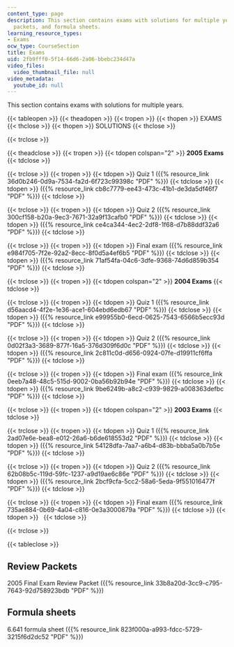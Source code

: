 ```yaml
---
content_type: page
description: This section contains exams with solutions for multiple years, review
  packets, and formula sheets.
learning_resource_types:
- Exams
ocw_type: CourseSection
title: Exams
uid: 2fb9fff0-5f14-66d6-2a06-bbebc234d47a
video_files:
  video_thumbnail_file: null
video_metadata:
  youtube_id: null
---
```


This section contains exams with solutions for multiple years.

{{< tableopen >}}
{{< theadopen >}}
{{< tropen >}}
{{< thopen >}}
EXAMS
{{< thclose >}}
{{< thopen >}}
SOLUTIONS
{{< thclose >}}

{{< trclose >}}

{{< theadclose >}}
{{< tropen >}}
{{< tdopen colspan="2" >}}
**2005 Exams**
{{< tdclose >}}

{{< trclose >}}
{{< tropen >}}
{{< tdopen >}}
Quiz 1 ({{% resource_link 36d0b246-0d9a-7534-fa2d-6f723c99398c "PDF" %}})
{{< tdclose >}}
{{< tdopen >}}
({{% resource_link cb8c7779-ee43-473c-41b1-de3da5df46f7 "PDF" %}})
{{< tdclose >}}

{{< trclose >}}
{{< tropen >}}
{{< tdopen >}}
Quiz 2 ({{% resource_link 300cf158-b20a-9ec3-7671-32a9f13cafb0 "PDF" %}})
{{< tdclose >}}
{{< tdopen >}}
({{% resource_link ce4ca344-4ec2-2df8-1f68-d7b88ddf32a6 "PDF" %}})
{{< tdclose >}}

{{< trclose >}}
{{< tropen >}}
{{< tdopen >}}
Final exam ({{% resource_link e984f705-7f2e-92a2-8ecc-8f0d5a4ef6b5 "PDF" %}})
{{< tdclose >}}
{{< tdopen >}}
({{% resource_link 71af54fa-04c6-3dfe-9368-74d6d859b354 "PDF" %}})
{{< tdclose >}}

{{< trclose >}}
{{< tropen >}}
{{< tdopen colspan="2" >}}
**2004 Exams**
{{< tdclose >}}

{{< trclose >}}
{{< tropen >}}
{{< tdopen >}}
Quiz 1 ({{% resource_link d56aacd4-4f2e-1e36-ace1-604ebd6edb67 "PDF" %}})
{{< tdclose >}}
{{< tdopen >}}
({{% resource_link e99955b0-6ecd-0625-7543-6566b5ecc93d "PDF" %}})
{{< tdclose >}}

{{< trclose >}}
{{< tropen >}}
{{< tdopen >}}
Quiz 2 ({{% resource_link 0d02f3a3-3689-877f-16a5-376d309f6d0c "PDF" %}})
{{< tdclose >}}
{{< tdopen >}}
({{% resource_link 2c811c0d-d656-0924-07fe-d19911cf6ffa "PDF" %}})
{{< tdclose >}}

{{< trclose >}}
{{< tropen >}}
{{< tdopen >}}
Final exam ({{% resource_link 0eeb7a48-48c5-515d-9002-0ba56b92b94e "PDF" %}})
{{< tdclose >}}
{{< tdopen >}}
({{% resource_link 9be6249b-a8c2-c939-9829-a008363defbc "PDF" %}})
{{< tdclose >}}

{{< trclose >}}
{{< tropen >}}
{{< tdopen colspan="2" >}}
**2003 Exams**
{{< tdclose >}}

{{< trclose >}}
{{< tropen >}}
{{< tdopen >}}
Quiz 1 ({{% resource_link 2ad07e6e-bea8-e012-26a6-b6de618553d2 "PDF" %}})
{{< tdclose >}}
{{< tdopen >}}
({{% resource_link 54128dfa-7aa7-a6b4-d83b-bbba5a0b7b5e "PDF" %}})
{{< tdclose >}}

{{< trclose >}}
{{< tropen >}}
{{< tdopen >}}
Quiz 2 ({{% resource_link 62b08b5c-119d-59fc-1237-a9d19ae6c86e "PDF" %}})
{{< tdclose >}}
{{< tdopen >}}
({{% resource_link 2bcf9cfa-5cc2-58a6-5eda-9f551016477f "PDF" %}})
{{< tdclose >}}

{{< trclose >}}
{{< tropen >}}
{{< tdopen >}}
Final exam ({{% resource_link 735ae884-0b69-4a04-c816-0e3a3000879a "PDF" %}})
{{< tdclose >}}
{{< tdopen >}}
 
{{< tdclose >}}

{{< trclose >}}

{{< tableclose >}}

Review Packets
--------------

2005 Final Exam Review Packet ({{% resource_link 33b8a20d-3cc9-c795-7643-92d758923bdb "PDF" %}})

Formula sheets
--------------

6.641 formula sheet ({{% resource_link 823f000a-a993-fdcc-5729-3215f6d2dc52 "PDF" %}})
